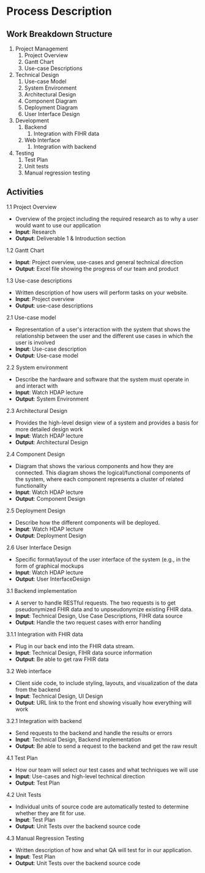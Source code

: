 # Process Description
## Work Breakdown Structure
1. Project Management
    1. Project Overview
    1. Gantt Chart
    1. Use-case Descriptions
1. Technical Design
    1. Use-case Model
    1. System Environment
    1. Architectural Design
    1. Component Diagram
    1. Deployment Diagram
    1. User Interface Design
1. Development
    1. Backend
       1. Integration with FIHR data
    1. Web Interface
       1. Integration with backend
1. Testing
    1. Test Plan
    1. Unit tests
    1. Manual regression testing

## Activities
1.1 Project Overview
* Overview of the project including the required research as to why a user would want to use our application
* **Input**: Research
* **Output**: Deliverable 1 & Introduction section

1.2 Gantt Chart
* **Input**: Project overview, use-cases and general technical direction
* **Output**: Excel file showing the progress of our team and product

1.3 Use-case descriptions
* Written description of how users will perform tasks on your website.
* **Input**: Project overview
* **Output**: use-case descriptions

2.1 Use-case model
* Representation of a user's interaction with the system that shows the relationship between the user and the different use cases in which the user is involved
* **Input**: Use-case description
* **Output**: Use-case model

2.2 System environment
* Describe the hardware and software that the system must operate in and interact with
* **Input**: Watch HDAP lecture
* **Output**: System Environment

2.3 Architectural Design
* Provides the high-level design view of a system and provides a basis for more detailed design work
* **Input**: Watch HDAP lecture
* **Output**: Architectural Design

2.4 Component Design
* Diagram that shows the various components and how they are connected. This diagram shows the logical/functional components of the system, where each component represents a cluster of related functionality
* **Input**: Watch HDAP lecture
* **Output**: Component Design

2.5 Deployment Design
* Describe how the different components will be deployed. 
* **Input**: Watch HDAP lecture
* **Output**: Deployment Design

2.6 User Interface Design
* Specific format/layout of the user interface of the system (e.g., in the form of graphical mockups
* **Input**: Watch HDAP lecture
* **Output**: User InterfaceDesign

3.1 Backend implementation
* A server to handle RESTful requests. The two requests is to get pseudonymized FHIR data and to unpseudonymize existing FHIR data.
* **Input**: Technical Design, Use Case Descriptions, FIHR data source
* **Output**: Handle the two request cases with error handling

3.1.1 Integration with FHIR data
* Plug in our back end into the FHIR data stream. 
* **Input**: Technical Design, FIHR data source information
* **Output**: Be able to get raw FHIR data

3.2 Web interface
* Client side code, to include styling, layouts, and visualization of the data from the backend
* **Input**: Technical Design, UI Design
* **Output**: URL link to the front end showing visually how everything will work

3.2.1 Integration with backend
* Send requests to the backend and handle the results or errors
* **Input**: Technical Design, Backend implementation
* **Output**: Be able to send a request to the backend and get the raw result

4.1 Test Plan
* How our team will select our test cases and what techniques we will use
* **Input**: Use-cases and high-level technical direction
* **Output**: Test Plan

4.2 Unit Tests
* Individual units of source code are automatically tested to determine whether they are fit for use.
* **Input**: Test Plan
* **Output**: Unit Tests over the backend source code

4.3 Manual Regression Testing
* Written description of how and what QA will test for in our application.
* **Input**: Test Plan
* **Output**: Unit Tests over the backend source code
